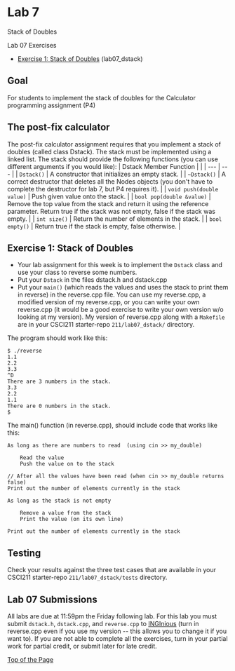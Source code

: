 # Lab 7

Stack of Doubles

Lab 07 Exercises
* [Exercise 1: Stack of Doubles](#exercise-1-stack-of-doubles) (lab07_dstack)

## Goal

For students to implement the stack of doubles for the Calculator programming assignment (P4)

## The post-fix calculator

The post-fix calculator assignment requires that you implement a stack of doubles (called class Dstack). The stack must be implemented using a linked list. The stack should provide the following functions (you can use different arguments if you would like):
| Dstack Member Function |  |
| --- | --- |
| `Dstack()` | A constructor that initializes an empty stack. |
| `~Dstack()` | A correct destructor that deletes all the Nodes objects (you don't have to complete the destructor for lab 7, but P4 requires it). |
| `void push(double value)` | Push given value onto the stack. |
| `bool pop(double &value)` | Remove the top value from the stack and return it using the reference parameter. Return true if the stack was not empty, false if the stack was empty. |
| `int size()` | Return the number of elements in the stack. |
| `bool empty()` | Return true if the stack is empty, false otherwise. |



## Exercise 1: Stack of Doubles

* Your lab assignment for this week is to implement the `Dstack` class and use your class to reverse some numbers.
* Put your `Dstack` in the files dstack.h and dstack.cpp
* Put your `main()` (which reads the values and uses the stack to print them in reverse) in the reverse.cpp file. You can use my reverse.cpp, a modified version of my reverse.cpp, or you can write your own reverse.cpp (it would be a good exercise to write your own version w/o looking at my version). My version of reverse.cpp along with a `Makefile` are in your CSCI211 starter-repo `211/lab07_dstack/` directory.<br>

The program should work like this:
```
$ ./reverse
1.1
2.2
3.3
^D
There are 3 numbers in the stack.
3.3
2.2
1.1
There are 0 numbers in the stack.
$
```

The main() function (in reverse.cpp), should include code that works like this:
```
As long as there are numbers to read  (using cin >> my_double)

    Read the value
    Push the value on to the stack

// After all the values have been read (when cin >> my_double returns false)
Print out the number of elements currently in the stack

As long as the stack is not empty

    Remove a value from the stack
    Print the value (on its own line)

Print out the number of elements currently in the stack
```

## Testing

Check your results against the three test cases that are available in your CSCI211 starter-repo `211/lab07_dstack/tests` directory.

## Lab 07 Submissions

All labs are due at 11:59pm the Friday following lab. For this lab you must submit `dstack.h`, `dstack.cpp`, and `reverse.cpp` to [INGInious](https://inginious.csuchico.edu/) (turn in reverse.cpp even if you use my version -- this allows you to change it if you want to). If you are not able to complete all the exercises, turn in your partial work for partial credit, or submit later for late credit.

[Top of the Page](#lab-7)
